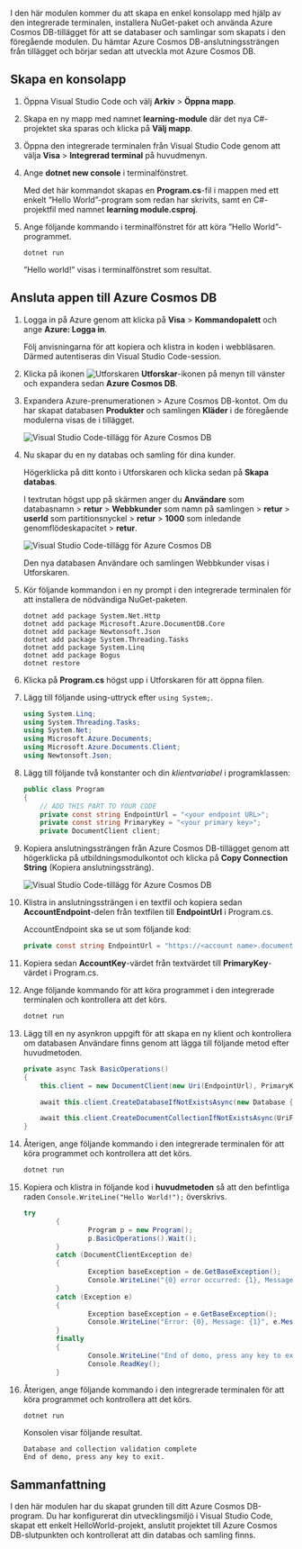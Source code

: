 I den här modulen kommer du att skapa en enkel konsolapp med hjälp av den integrerade terminalen, installera NuGet-paket och använda Azure Cosmos DB-tillägget för att se databaser och samlingar som skapats i den föregående modulen. Du hämtar Azure Cosmos DB-anslutningssträngen från tillägget och börjar sedan att utveckla mot Azure Cosmos DB. 

## <a name="create-a-console-app"></a>Skapa en konsolapp

1. Öppna Visual Studio Code och välj **Arkiv** > **Öppna mapp**.

2. Skapa en ny mapp med namnet **learning-module** där det nya C#-projektet ska sparas och klicka på **Välj mapp**.

2. Öppna den integrerade terminalen från Visual Studio Code genom att välja **Visa** > **Integrerad terminal** på huvudmenyn.

3. Ange **dotnet new console** i terminalfönstret.

    Med det här kommandot skapas en **Program.cs**-fil i mappen med ett enkelt ”Hello World”-program som redan har skrivits, samt en C#-projektfil med namnet **learning module.csproj**.

4. Ange följande kommando i terminalfönstret för att köra ”Hello World”-programmet. 

    ```
    dotnet run
    ```

    ”Hello world!” visas i terminalfönstret som resultat.

## <a name="connect-the-app-to-azure-cosmos-db"></a>Ansluta appen till Azure Cosmos DB

1. Logga in på Azure genom att klicka på **Visa** > **Kommandopalett** och ange **Azure: Logga in**.

    Följ anvisningarna för att kopiera och klistra in koden i webbläsaren. Därmed autentiseras din Visual Studio Code-session.

2. Klicka på ikonen ![Utforskaren](../media/2-setup/visual-studio-code-explorer-icon.png) **Utforskar**-ikonen på menyn till vänster och expandera sedan **Azure Cosmos DB**.

3. Expandera Azure-prenumerationen > Azure Cosmos DB-kontot. Om du har skapat databasen **Produkter** och samlingen **Kläder** i de föregående modulerna visas de i tillägget.

   ![Visual Studio Code-tillägg för Azure Cosmos DB](../media/2-setup/azure-cosmos-db-vs-code-extension.png) 

4. Nu skapar du en ny databas och samling för dina kunder.

    Högerklicka på ditt konto i Utforskaren och klicka sedan på **Skapa databas**. 
    
    I textrutan högst upp på skärmen anger du **Användare** som databasnamn > **retur** > **Webbkunder** som namn på samlingen > **retur** > **userId** som partitionsnyckel > **retur** > **1000** som inledande genomflödeskapacitet > **retur**.

    ![Visual Studio Code-tillägg för Azure Cosmos DB](../media/2-setup/vs-code-azure-cosmos-db-extension.gif) <!--Retake on fresh machine without the other subscriptions showing-->

    Den nya databasen Användare och samlingen Webbkunder visas i Utforskaren.

5. Kör följande kommandon i en ny prompt i den integrerade terminalen för att installera de nödvändiga NuGet-paketen.

    ```
    dotnet add package System.Net.Http
    dotnet add package Microsoft.Azure.DocumentDB.Core
    dotnet add package Newtonsoft.Json
    dotnet add package System.Threading.Tasks
    dotnet add package System.Linq
    dotnet add package Bogus
    dotnet restore
    ```

6. Klicka på **Program.cs** högst upp i Utforskaren för att öppna filen.

7. Lägg till följande using-uttryck efter `using System;`.

    ```csharp
    using System.Linq;
    using System.Threading.Tasks;
    using System.Net;
    using Microsoft.Azure.Documents;
    using Microsoft.Azure.Documents.Client;
    using Newtonsoft.Json;
    ```

8. Lägg till följande två konstanter och din *klientvariabel* i programklassen:

    ```csharp
    public class Program
    {
        // ADD THIS PART TO YOUR CODE
        private const string EndpointUrl = "<your endpoint URL>";
        private const string PrimaryKey = "<your primary key>";
        private DocumentClient client;
    ```

    <!--TODO: Use more secure method-->

9. Kopiera anslutningssträngen från Azure Cosmos DB-tillägget genom att högerklicka på utbildningsmodulkontot och klicka på **Copy Connection String** (Kopiera anslutningssträng).

    ![Visual Studio Code-tillägg för Azure Cosmos DB](../media/2-setup/vs-code-copy-connection-string.gif) 

10. Klistra in anslutningssträngen i en textfil och kopiera sedan **AccountEndpoint**-delen från textfilen till **EndpointUrl** i Program.cs.

    AccountEndpoint ska se ut som följande kod:

    ```csharp
    private const string EndpointUrl = "https://<account name>.documents.azure.com:443/;
    ```

12. Kopiera sedan **AccountKey**-värdet från textvärdet till **PrimaryKey**-värdet i Program.cs.

12. Ange följande kommando för att köra programmet i den integrerade terminalen och kontrollera att det körs.

    ```csharp
    dotnet run
    ```

13. Lägg till en ny asynkron uppgift för att skapa en ny klient och kontrollera om databasen Användare finns genom att lägga till följande metod efter huvudmetoden.
    
    ```csharp
    private async Task BasicOperations()
    {
        this.client = new DocumentClient(new Uri(EndpointUrl), PrimaryKey);

        await this.client.CreateDatabaseIfNotExistsAsync(new Database { Id = "Users" });

        await this.client.CreateDocumentCollectionIfNotExistsAsync(UriFactory.CreateDatabaseUri("Users"), new DocumentCollection { Id = "WebCustomers" });
    }
    ```

14. Återigen, ange följande kommando i den integrerade terminalen för att köra programmet och kontrollera att det körs.

    ```csharp
    dotnet run
    ```

15. Kopiera och klistra in följande kod i **huvudmetoden** så att den befintliga raden `Console.WriteLine("Hello World!");` överskrivs.

    ```csharp
    try
            {
                    Program p = new Program();
                    p.BasicOperations().Wait();
            }
            catch (DocumentClientException de)
            {
                    Exception baseException = de.GetBaseException();
                    Console.WriteLine("{0} error occurred: {1}, Message: {2}", de.StatusCode, de.Message, baseException.Message);
            }
            catch (Exception e)
            {
                    Exception baseException = e.GetBaseException();
                    Console.WriteLine("Error: {0}, Message: {1}", e.Message, baseException.Message);
            }
            finally
            {
                    Console.WriteLine("End of demo, press any key to exit.");
                    Console.ReadKey();
            }
    ```

16. Återigen, ange följande kommando i den integrerade terminalen för att köra programmet och kontrollera att det körs.

    ```csharp
    dotnet run
    ```

    Konsolen visar följande resultat.
    
    ```
    Database and collection validation complete
    End of demo, press any key to exit.
    ```

## <a name="summary"></a>Sammanfattning

I den här modulen har du skapat grunden till ditt Azure Cosmos DB-program. Du har konfigurerat din utvecklingsmiljö i Visual Studio Code, skapat ett enkelt HelloWorld-projekt, anslutit projektet till Azure Cosmos DB-slutpunkten och kontrollerat att din databas och samling finns.